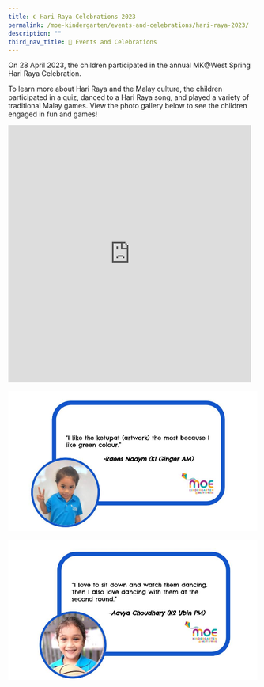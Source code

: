 ```yaml
---
title: ☪️ Hari Raya Celebrations 2023
permalink: /moe-kindergarten/events-and-celebrations/hari-raya-2023/
description: ""
third_nav_title: 🎉 Events and Celebrations
---
```

On 28 April 2023, the children participated in the annual MK@West Spring Hari Raya Celebration. 

To learn more about Hari Raya and the Malay culture, the children participated in a quiz, danced to a Hari Raya song, and played a variety of traditional Malay games. View the photo gallery below to see the children engaged in fun and games!

<iframe src="https://docs.google.com/presentation/d/e/2PACX-1vT-hSlaHD1TIa6EHXYnjtadN9ng2MdKwiA2mW1t8m0Ld-_oiQn0F4ZulB5fTkwVIz_uFCF8RMhVtDtC/embed?start=true&amp;loop=true&amp;delayms=3000" frameborder="0" width="491" height="520" allowfullscreen="true"></iframe>

![](/images/MK/Event%20Reflections/reflection%20for%20ws%20website%20(hari%20raya%20celebration%202023)%20-%20k1.jpg)

![](/images/MK/Event%20Reflections/reflection%20for%20ws%20website%20(hari%20raya%20celebration%202023)%20-%20k2.jpg)